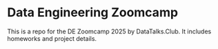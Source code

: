 # Data Engineering Zoomcamp
This is a repo for the DE Zoomcamp 2025 by DataTalks.Club. It includes homeworks and project details.


